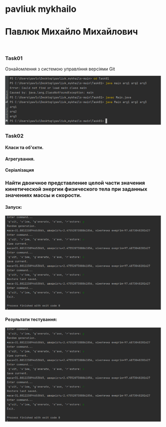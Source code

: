 # pavliuk mykhailo
# Павлюк Михайло Михайлович 
<br/>

### Task01
Ознайомлення з системою управління версіями Git

![Image alt](https://github.com/m1r4sh/pavliuk_mykhailo/blob/main/progrram.png)
### Task02
#### Класи та об'єкти.<br/>
#### Агрегування.<br/>
#### Серіалізация<br/>

### Найти двоичное представление целой части значения кинетической энергии физического тела при заданных значениях массы и скорости.
####  Запуск:
![Image alt](https://github.com/m1r4sh/pavliuk_mykhailo/blob/main/prorgam2.png)
####  Результати тестування:
![Image alt](https://github.com/m1r4sh/pavliuk_mykhailo/blob/main/prorgam2.png)




